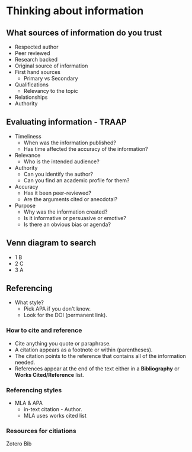 # Thinking about information

## What sources of information do you trust

- Respected author
- Peer reviewed
- Research backed
- Original source of information
- First hand sources
    - Primary vs Secondary 
- Qualifications
    - Relevancy to the topic
- Relationships
- Authority 

## Evaluating information - TRAAP

- Timeliness
    - When was the information published?
    - Has time affected the accuracy of the information?
- Relevance
    - Who is the intended audience?
- Authority
    - Can you identify the author?
    - Can you find an academic profile for them?
- Accuracy
    - Has it been peer-reviewed?
    - Are the arguments cited or anecdotal?
- Purpose
    - Why was the information created?
    - Is it informative or persuasive or emotive?
    - Is there an obvious bias or agenda?

## Venn diagram to search

- 1 B
- 2 C
- 3 A

## Referencing

- What style?
    - Pick APA if you don't know.
    - Look for the DOI (permanent link).

### How to cite and reference

- Cite anything you quote or paraphrase.
- A citation appears as a footnote or within (parentheses).
- The citation points to the reference that contains all of the information needed.
- References appear at the end of the text either in a **Bibliography** or **Works Cited/Reference** list.

### Referencing styles

- MLA & APA
    - in-text citation - Author.
    - MLA uses works cited list

### Resources for citiations

Zotero Bib

